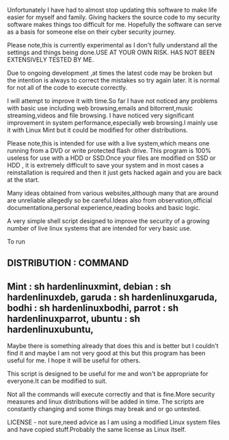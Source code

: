 Unfortunately I have had to almost stop updating this software to make life easier for myself and family. Giving hackers the source code to my security software makes things too difficult for me.
Hopefully the software can serve as a basis for someone else on their cyber security journey.




Please note,this is currently experimental as I don't fully understand all the settings and things being done.USE AT YOUR OWN RISK.
HAS NOT BEEN EXTENSIVELY TESTED BY ME.


Due to ongoing development ,at times the latest code may be broken but the intention is always to correct the mistakes so try again later. It is
normal for not all of the code to execute correctly.

I will attempt to improve it with time.So far I have not noticed any problems with basic use including web browsing,emails and bitorrent,music streaming,videos and file browsing.
I have noticed very significant improvement in system performance,especially web browsing.I mainly use it with Linux Mint but it could be modified for other distributions.


Please note,this is intended for use with a live system,which means one running from a DVD or write protected flash drive. This program is 100% useless for use with a HDD or SSD.Once your files are modified on SSD or HDD ,
it is extremely difficult to save your system and in most cases a reinstallation is required and then it just gets hacked again and you are back at the start.

Many ideas obtained from various websites,although many that are around are unreliable allegedly so be careful.Ideas also from observation,official documentationa,personal experience,reading books and basic logic.

A very simple shell script designed to improve the security of a growing number of live linux systems that are intended for very basic use.

To run

DISTRIBUTION  :               COMMAND
------------------------------------------------------
Mint           :             sh hardenlinuxmint,
debian         :             sh hardenlinuxdeb,
garuda         :             sh hardenlinuxgaruda,
bodhi          :              sh hardenlinuxbodhi,
parrot          :            sh hardenlinuxparrot,
ubuntu          :            sh hardenlinuxubuntu,
------------------------------------------------------
Maybe there is something already that does this and is better but I couldn't find it and maybe I am not very good at this but this program has been useful for me.
I hope it will be useful for others.

This script is designed to be useful for me and won't be appropriate for everyone.It can be modified to suit.

Not all the commands will execute correctly and that is fine.More security measures and linux distributions will be added in time.
The scripts are constantly changing and some things may break and or go untested.

LICENSE - not sure,need advice as I am using a modified Linux system files and have copied stuff.Probably the same license as Linux itself.
